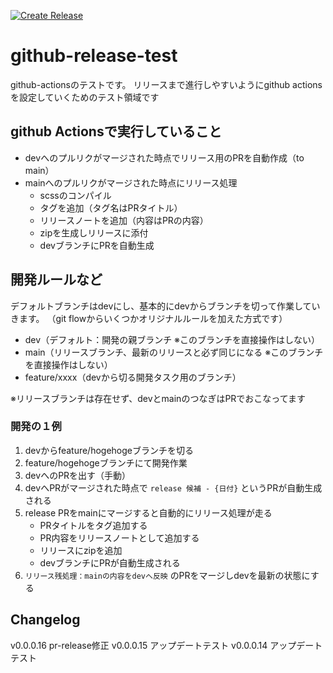 [![Create Release](https://github.com/kutsu123/github-release-test/actions/workflows/release.yml/badge.svg?branch=dev)](https://github.com/kutsu123/github-release-test/actions/workflows/release.yml)

# github-release-test
github-actionsのテストです。
リリースまで進行しやすいようにgithub actionsを設定していくためのテスト領域です

## github Actionsで実行していること
- devへのプルリクがマージされた時点でリリース用のPRを自動作成（to main）
- mainへのプルリクがマージされた時点にリリース処理
	- scssのコンパイル
	- タグを追加（タグ名はPRタイトル）
	- リリースノートを追加（内容はPRの内容）
	- zipを生成しリリースに添付
	- devブランチにPRを自動生成

## 開発ルールなど
デフォルトブランチはdevにし、基本的にdevからブランチを切って作業していきます。
（git flowからいくつかオリジナルルールを加えた方式です）

- dev（デフォルト：開発の親ブランチ ※このブランチを直接操作はしない）
- main（リリースブランチ、最新のリリースと必ず同じになる ※このブランチを直接操作はしない）
- feature/xxxx（devから切る開発タスク用のブランチ）

※リリースブランチは存在せず、devとmainのつなぎはPRでおこなってます

### 開発の１例
1. devからfeature/hogehogeブランチを切る
2. feature/hogehogeブランチにて開発作業
3. devへのPRを出す（手動）
4. devへPRがマージされた時点で `release 候補 - {日付}` というPRが自動生成される
5. release PRをmainにマージすると自動的にリリース処理が走る
	- PRタイトルをタグ追加する
	- PR内容をリリースノートとして追加する
	- リリースにzipを追加
	- devブランチにPRが自動生成される
6. `リリース残処理：mainの内容をdevへ反映` のPRをマージしdevを最新の状態にする

## Changelog
v0.0.0.16 pr-release修正
v0.0.0.15 アップデートテスト
v0.0.0.14 アップデートテスト